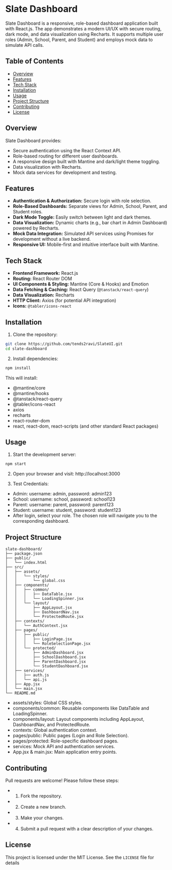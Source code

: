 # Slate Dashboard

Slate Dashboard is a responsive, role-based dashboard application built with React.js. The app demonstrates a modern UI/UX with secure routing, dark mode, and data visualization using Recharts. It supports multiple user roles (Admin, School, Parent, and Student) and employs mock data to simulate API calls.

## Table of Contents

- [Overview](#overview)
- [Features](#features)
- [Tech Stack](#tech-stack)
- [Installation](#installation)
- [Usage](#usage)
- [Project Structure](#project-structure)
- [Contributing](#contributing)
- [License](#license)

## Overview

Slate Dashboard provides:

- Secure authentication using the React Context API.
- Role-based routing for different user dashboards.
- A responsive design built with Mantine and dark/light theme toggling.
- Data visualization with Recharts.
- Mock data services for development and testing.

## Features

- **Authentication & Authorization:** Secure login with role selection.
- **Role-Based Dashboards:** Separate views for Admin, School, Parent, and Student roles.
- **Dark Mode Toggle:** Easily switch between light and dark themes.
- **Data Visualization:** Dynamic charts (e.g., bar chart in Admin Dashboard) powered by Recharts.
- **Mock Data Integration:** Simulated API services using Promises for development without a live backend.
- **Responsive UI:** Mobile-first and intuitive interface built with Mantine.

## Tech Stack

- **Frontend Framework:** React.js
- **Routing:** React Router DOM
- **UI Components & Styling:** Mantine (Core & Hooks) and Emotion
- **Data Fetching & Caching:** React Query (`@tanstack/react-query`)
- **Data Visualization:** Recharts
- **HTTP Client:** Axios (for potential API integration)
- **Icons:** `@tabler/icons-react`

## Installation

1. Clone the repository:

```bash
git clone https://github.com/tends2ravi/SlateUI.git
cd slate-dashboard
```

2. Install dependencies:

```bash
npm install
```

This will install:

- @mantine/core
- @mantine/hooks
- @tanstack/react-query
- @tabler/icons-react
- axios
- recharts
- react-router-dom
- react, react-dom, react-scripts (and other standard React packages)

## Usage

1. Start the development server:

```bash
npm start
```

2. Open your browser and visit: http://localhost:3000

3. Test Credentials:

- Admin: username: admin, password: admin123
- School: username: school, password: school123
- Parent: username: parent, password: parent123
- Student: username: student, password: student123
- After login, select your role. The chosen role will navigate you to the corresponding dashboard.

## Project Structure
```
slate-dashboard/
├── package.json
├── public/
│   └── index.html
├── src/
│   ├── assets/
│   │   └── styles/
│   │       └── global.css
│   ├── components/
│   │   ├── common/
│   │   │   ├── DataTable.jsx
│   │   │   └── LoadingSpinner.jsx
│   │   └── layout/
│   │       ├── AppLayout.jsx
│   │       ├── DashboardNav.jsx
│   │       └── ProtectedRoute.jsx
│   ├── contexts/
│   │   └── AuthContext.jsx
│   ├── pages/
│   │   ├── public/
│   │   │   ├── LoginPage.jsx
│   │   │   └── RoleSelectionPage.jsx
│   │   └── protected/
│   │       ├── AdminDashboard.jsx
│   │       ├── SchoolDashboard.jsx
│   │       ├── ParentDashboard.jsx
│   │       └── StudentDashboard.jsx
│   ├── services/
│   │   ├── auth.js
│   │   └── api.js
│   ├── App.jsx
│   └── main.jsx
└── README.md
```

- assets/styles: Global CSS styles.
- components/common: Reusable components like DataTable and LoadingSpinner.
- components/layout: Layout components including AppLayout, DashboardNav, and ProtectedRoute.
- contexts: Global authentication context.
- pages/public: Public pages (Login and Role Selection).
- pages/protected: Role-specific dashboard pages.
- services: Mock API and authentication services.
- App.jsx & main.jsx: Main application entry points.

## Contributing

Pull requests are welcome! Please follow these steps:

- 1. Fork the repository.
- 2. Create a new branch.
- 3. Make your changes.
- 4. Submit a pull request with a clear description of your changes.

## License

This project is licensed under the MIT License. See the `LICENSE` file for details
